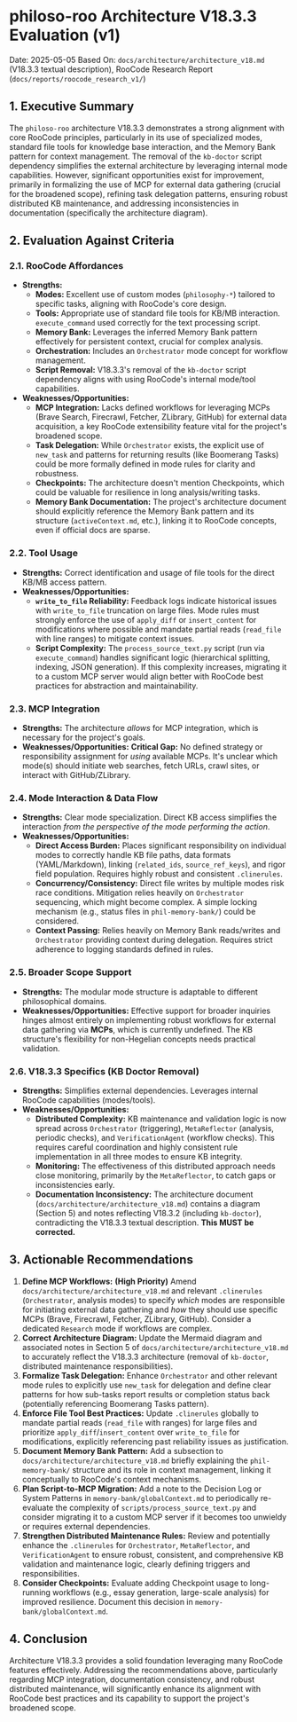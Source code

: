 # philoso-roo Architecture V18.3.3 Evaluation (v1)

Date: 2025-05-05
Based On: `docs/architecture/architecture_v18.md` (V18.3.3 textual description), RooCode Research Report (`docs/reports/roocode_research_v1/`)

## 1. Executive Summary

The `philoso-roo` architecture V18.3.3 demonstrates a strong alignment with core RooCode principles, particularly in its use of specialized modes, standard file tools for knowledge base interaction, and the Memory Bank pattern for context management. The removal of the `kb-doctor` script dependency simplifies the external architecture by leveraging internal mode capabilities. However, significant opportunities exist for improvement, primarily in formalizing the use of MCP for external data gathering (crucial for the broadened scope), refining task delegation patterns, ensuring robust distributed KB maintenance, and addressing inconsistencies in documentation (specifically the architecture diagram).

## 2. Evaluation Against Criteria

### 2.1. RooCode Affordances

*   **Strengths:**
    *   **Modes:** Excellent use of custom modes (`philosophy-*`) tailored to specific tasks, aligning with RooCode's core design.
    *   **Tools:** Appropriate use of standard file tools for KB/MB interaction. `execute_command` used correctly for the text processing script.
    *   **Memory Bank:** Leverages the inferred Memory Bank pattern effectively for persistent context, crucial for complex analysis.
    *   **Orchestration:** Includes an `Orchestrator` mode concept for workflow management.
    *   **Script Removal:** V18.3.3's removal of the `kb-doctor` script dependency aligns with using RooCode's internal mode/tool capabilities.
*   **Weaknesses/Opportunities:**
    *   **MCP Integration:** Lacks defined workflows for leveraging MCPs (Brave Search, Firecrawl, Fetcher, ZLibrary, GitHub) for external data acquisition, a key RooCode extensibility feature vital for the project's broadened scope.
    *   **Task Delegation:** While `Orchestrator` exists, the explicit use of `new_task` and patterns for returning results (like Boomerang Tasks) could be more formally defined in mode rules for clarity and robustness.
    *   **Checkpoints:** The architecture doesn't mention Checkpoints, which could be valuable for resilience in long analysis/writing tasks.
    *   **Memory Bank Documentation:** The project's architecture document should explicitly reference the Memory Bank pattern and its structure (`activeContext.md`, etc.), linking it to RooCode concepts, even if official docs are sparse.

### 2.2. Tool Usage

*   **Strengths:** Correct identification and usage of file tools for the direct KB/MB access pattern.
*   **Weaknesses/Opportunities:**
    *   **`write_to_file` Reliability:** Feedback logs indicate historical issues with `write_to_file` truncation on large files. Mode rules must strongly enforce the use of `apply_diff` or `insert_content` for modifications where possible and mandate partial reads (`read_file` with line ranges) to mitigate context issues.
    *   **Script Complexity:** The `process_source_text.py` script (run via `execute_command`) handles significant logic (hierarchical splitting, indexing, JSON generation). If this complexity increases, migrating it to a custom MCP server would align better with RooCode best practices for abstraction and maintainability.

### 2.3. MCP Integration

*   **Strengths:** The architecture *allows* for MCP integration, which is necessary for the project's goals.
*   **Weaknesses/Opportunities:** **Critical Gap:** No defined strategy or responsibility assignment for *using* available MCPs. It's unclear which mode(s) should initiate web searches, fetch URLs, crawl sites, or interact with GitHub/ZLibrary.

### 2.4. Mode Interaction & Data Flow

*   **Strengths:** Clear mode specialization. Direct KB access simplifies the interaction *from the perspective of the mode performing the action*.
*   **Weaknesses/Opportunities:**
    *   **Direct Access Burden:** Places significant responsibility on individual modes to correctly handle KB file paths, data formats (YAML/Markdown), linking (`related_ids`, `source_ref_keys`), and rigor field population. Requires highly robust and consistent `.clinerules`.
    *   **Concurrency/Consistency:** Direct file writes by multiple modes risk race conditions. Mitigation relies heavily on `Orchestrator` sequencing, which might become complex. A simple locking mechanism (e.g., status files in `phil-memory-bank/`) could be considered.
    *   **Context Passing:** Relies heavily on Memory Bank reads/writes and `Orchestrator` providing context during delegation. Requires strict adherence to logging standards defined in rules.

### 2.5. Broader Scope Support

*   **Strengths:** The modular mode structure is adaptable to different philosophical domains.
*   **Weaknesses/Opportunities:** Effective support for broader inquiries hinges almost entirely on implementing robust workflows for external data gathering via **MCPs**, which is currently undefined. The KB structure's flexibility for non-Hegelian concepts needs practical validation.

### 2.6. V18.3.3 Specifics (KB Doctor Removal)

*   **Strengths:** Simplifies external dependencies. Leverages internal RooCode capabilities (modes/tools).
*   **Weaknesses/Opportunities:**
    *   **Distributed Complexity:** KB maintenance and validation logic is now spread across `Orchestrator` (triggering), `MetaReflector` (analysis, periodic checks), and `VerificationAgent` (workflow checks). This requires careful coordination and highly consistent rule implementation in all three modes to ensure KB integrity.
    *   **Monitoring:** The effectiveness of this distributed approach needs close monitoring, primarily by the `MetaReflector`, to catch gaps or inconsistencies early.
    *   **Documentation Inconsistency:** The architecture document (`docs/architecture/architecture_v18.md`) contains a diagram (Section 5) and notes reflecting V18.3.2 (including `kb-doctor`), contradicting the V18.3.3 textual description. **This MUST be corrected.**

## 3. Actionable Recommendations

1.  **Define MCP Workflows:** **(High Priority)** Amend `docs/architecture/architecture_v18.md` and relevant `.clinerules` (`Orchestrator`, analysis modes) to specify *which* modes are responsible for initiating external data gathering and *how* they should use specific MCPs (Brave, Firecrawl, Fetcher, ZLibrary, GitHub). Consider a dedicated `Research` mode if workflows are complex.
2.  **Correct Architecture Diagram:** Update the Mermaid diagram and associated notes in Section 5 of `docs/architecture/architecture_v18.md` to accurately reflect the V18.3.3 architecture (removal of `kb-doctor`, distributed maintenance responsibilities).
3.  **Formalize Task Delegation:** Enhance `Orchestrator` and other relevant mode rules to explicitly use `new_task` for delegation and define clear patterns for how sub-tasks report results or completion status back (potentially referencing Boomerang Tasks pattern).
4.  **Enforce File Tool Best Practices:** Update `.clinerules` globally to mandate partial reads (`read_file` with ranges) for large files and prioritize `apply_diff`/`insert_content` over `write_to_file` for modifications, explicitly referencing past reliability issues as justification.
5.  **Document Memory Bank Pattern:** Add a subsection to `docs/architecture/architecture_v18.md` briefly explaining the `phil-memory-bank/` structure and its role in context management, linking it conceptually to RooCode's context mechanisms.
6.  **Plan Script-to-MCP Migration:** Add a note to the Decision Log or System Patterns in `memory-bank/globalContext.md` to periodically re-evaluate the complexity of `scripts/process_source_text.py` and consider migrating it to a custom MCP server if it becomes too unwieldy or requires external dependencies.
7.  **Strengthen Distributed Maintenance Rules:** Review and potentially enhance the `.clinerules` for `Orchestrator`, `MetaReflector`, and `VerificationAgent` to ensure robust, consistent, and comprehensive KB validation and maintenance logic, clearly defining triggers and responsibilities.
8.  **Consider Checkpoints:** Evaluate adding Checkpoint usage to long-running workflows (e.g., essay generation, large-scale analysis) for improved resilience. Document this decision in `memory-bank/globalContext.md`.

## 4. Conclusion

Architecture V18.3.3 provides a solid foundation leveraging many RooCode features effectively. Addressing the recommendations above, particularly regarding MCP integration, documentation consistency, and robust distributed maintenance, will significantly enhance its alignment with RooCode best practices and its capability to support the project's broadened scope.